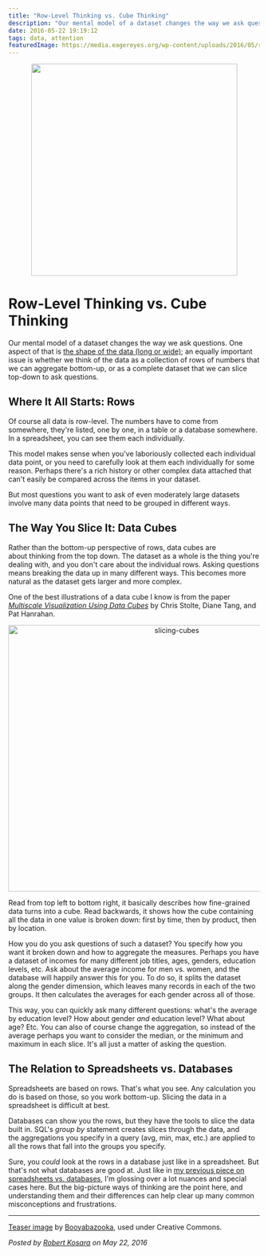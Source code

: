 ```yaml
---
title: "Row-Level Thinking vs. Cube Thinking"
description: "Our mental model of a dataset changes the way we ask questions. One aspect of that is the shape of the data (long or wide); an equally important issue is whether we think of the data as a collection of rows of numbers that we can aggregate bottom-up, or as a complete dataset that we can slice top-down to ask questions."
date: 2016-05-22 19:19:12
tags: data, attention
featuredImage: https://media.eagereyes.org/wp-content/uploads/2016/05/rubik_cube.png
---
```


<p align="center"><img src="https://media.eagereyes.org/wp-content/uploads/2016/05/rubik_cube.png" width="413" height="425" /></p>

# Row-Level Thinking vs. Cube Thinking

Our mental model of a dataset changes the way we ask questions. One aspect of that is <a href="/basics/spreadsheet-thinking-vs-database-thinking">the shape of the data (long or wide)</a>; an equally important issue is whether we think of the data as a collection of rows of numbers that we can aggregate bottom-up, or as a complete dataset that we can slice top-down to ask questions.

## Where It All Starts: Rows

Of course all data is row-level. The numbers have to come from somewhere, they're listed, one by one, in a table or a database somewhere. In a spreadsheet, you can see them each individually.

This model makes sense when you've laboriously collected each individual data point, or you need to carefully look at them each individually for some reason. Perhaps there's a rich history or other complex data attached that can't easily be compared across the items in your dataset.

But most questions you want to ask of even moderately large datasets involve many data points that need to be grouped in different ways.

## The Way You Slice It: Data Cubes

Rather than the bottom-up perspective of rows, data cubes are about thinking from the top down. The dataset as a whole is the thing you're dealing with, and you don't care about the individual rows. Asking questions means breaking the data up in many different ways. This becomes more natural as the dataset gets larger and more complex.

One of the best illustrations of a data cube I know is from the paper <a href="http://graphics.stanford.edu/papers/pan_zoom/"><em>Multiscale Visualization Using Data Cubes</em></a> by Chris Stolte, Diane Tang, and Pat Hanrahan.

<p align="center"><img class="aligncenter size-medium wp-image-9291" src="https://media.eagereyes.org/wp-content/uploads/2016/05/slicing-cubes.png" alt="slicing-cubes" width="660" height="534" /></p>

Read from top left to bottom right, it basically describes how fine-grained data turns into a cube. Read backwards, it shows how the cube containing all the data in one value is broken down: first by time, then by product, then by location.

How you do you ask questions of such a dataset? You specify how you want it broken down and how to aggregate the measures. Perhaps you have a dataset of incomes for many different job titles, ages, genders, education levels, etc. Ask about the average income for men vs. women, and the database will happily answer this for you. To do so, it splits the dataset along the gender dimension, which leaves many records in each of the two groups. It then calculates the averages for each gender across all of those.

This way, you can quickly ask many different questions: what's the average by education level? How about gender <em>and</em> education level? What about age? Etc. You can also of course change the aggregation, so instead of the average perhaps you want to consider the median, or the minimum and maximum in each slice. It's all just a matter of asking the question.

## The Relation to Spreadsheets vs. Databases

Spreadsheets are based on rows. That's what you see. Any calculation you do is based on those, so you work bottom-up. Slicing the data in a spreadsheet is difficult at best.

Databases can show you the rows, but they have the tools to slice the data built in. SQL's <em>group by</em> statement creates slices through the data, and the aggregations you specify in a query (avg, min, max, etc.) are applied to all the rows that fall into the groups you specify.

Sure, you <em>could</em> look at the rows in a database just like in a spreadsheet. But that's not what databases are good at. Just like in <a href="/basics/spreadsheet-thinking-vs-database-thinking">my previous piece on spreadsheets vs. databases</a>, I'm glossing over a lot nuances and special cases here. But the big-picture ways of thinking are the point here, and understanding them and their differences can help clear up many common misconceptions and frustrations.

<hr />

<a href="https://commons.wikimedia.org/wiki/File:Rubik%27s_cube.svg">Teaser image</a> by <a title="User:Booyabazooka" href="https://commons.wikimedia.org/wiki/User:Booyabazooka">Booyabazooka</a>, used under Creative Commons.


_Posted by <a href="/about">Robert Kosara</a> on May 22, 2016_


